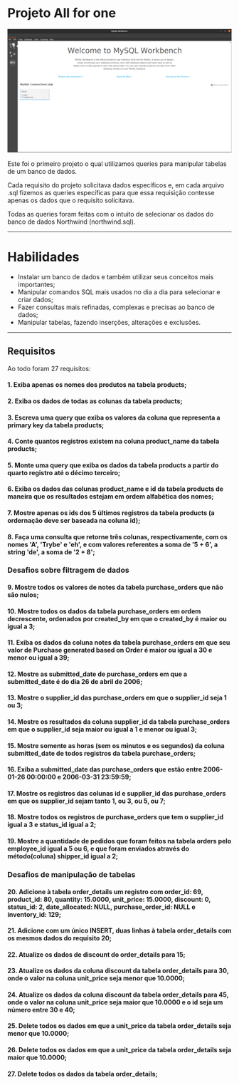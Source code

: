 # Projeto All for one

<img src="../../images/ALL_FOR_ONE.png" alt="Project-logo-1">

Este foi o primeiro projeto o qual utilizamos queries para manipular tabelas de um banco de dados.

Cada requisito do projeto solicitava dados específicos e, em cada arquivo .sql fizemos as queries específicas para que essa requisição contesse apenas os dados que o requisito solicitava.

Todas as queries foram feitas com o intuito de selecionar os dados do banco de dados Northwind (northwind.sql).

---

# Habilidades

- Instalar um banco de dados e também utilizar seus conceitos mais importantes;
- Manipular comandos SQL mais usados no dia a dia para selecionar e criar dados;
- Fazer consultas mais refinadas, complexas e precisas ao banco de dados;
- Manipular tabelas, fazendo inserções, alterações e exclusões.

---

## Requisitos

Ao todo foram 27 requisitos:

#### 1. Exiba apenas os nomes dos produtos na tabela products;

#### 2. Exiba os dados de todas as colunas da tabela products;

#### 3. Escreva uma query que exiba os valores da coluna que representa a primary key da tabela products;

#### 4. Conte quantos registros existem na coluna product_name da tabela products;

#### 5. Monte uma query que exiba os dados da tabela products a partir do quarto registro até o décimo terceiro;

#### 6. Exiba os dados das colunas product_name e id da tabela products de maneira que os resultados estejam em ordem alfabética dos nomes;

#### 7. Mostre apenas os ids dos 5 últimos registros da tabela products (a ordernação deve ser baseada na coluna id);

#### 8. Faça uma consulta que retorne três colunas, respectivamente, com os nomes 'A', 'Trybe' e 'eh', e com valores referentes a soma de '5 + 6', a string 'de', a soma de '2 + 8';

### Desafios sobre filtragem de dados

#### 9. Mostre todos os valores de notes da tabela purchase_orders que não são nulos;

#### 10. Mostre todos os dados da tabela purchase_orders em ordem decrescente, ordenados por created_by em que o created_by é maior ou igual a 3;

#### 11. Exiba os dados da coluna notes da tabela purchase_orders em que seu valor de Purchase generated based on Order é maior ou igual a 30 e menor ou igual a 39;

#### 12. Mostre as submitted_date de purchase_orders em que a submitted_date é do dia 26 de abril de 2006;

#### 13. Mostre o supplier_id das purchase_orders em que o supplier_id seja 1 ou 3;

#### 14. Mostre os resultados da coluna supplier_id da tabela purchase_orders em que o supplier_id seja maior ou igual a 1 e menor ou igual 3;

#### 15. Mostre somente as horas (sem os minutos e os segundos) da coluna submitted_date de todos registros da tabela purchase_orders;

#### 16. Exiba a submitted_date das purchase_orders que estão entre 2006-01-26 00:00:00 e 2006-03-31 23:59:59;

#### 17. Mostre os registros das colunas id e supplier_id das purchase_orders em que os supplier_id sejam tanto 1, ou 3, ou 5, ou 7;

#### 18. Mostre todos os registros de purchase_orders que tem o supplier_id igual a 3 e status_id igual a 2;

#### 19. Mostre a quantidade de pedidos que foram feitos na tabela orders pelo employee_id igual a 5 ou 6, e que foram enviados através do método(coluna) shipper_id igual a 2;

### Desafios de manipulação de tabelas

#### 20. Adicione à tabela order_details um registro com order_id: 69, product_id: 80, quantity: 15.0000, unit_price: 15.0000, discount: 0, status_id: 2, date_allocated: NULL, purchase_order_id: NULL e inventory_id: 129;

#### 21. Adicione com um único INSERT, duas linhas à tabela order_details com os mesmos dados do requisito 20;

#### 22. Atualize os dados de discount do order_details para 15;

#### 23. Atualize os dados da coluna discount da tabela order_details para 30, onde o valor na coluna unit_price seja menor que 10.0000;

#### 24. Atualize os dados da coluna discount da tabela order_details para 45, onde o valor na coluna unit_price seja maior que 10.0000 e o id seja um número entre 30 e 40;

#### 25. Delete todos os dados em que a unit_price da tabela order_details seja menor que 10.0000;

#### 26. Delete todos os dados em que a unit_price da tabela order_details seja maior que 10.0000;

#### 27. Delete todos os dados da tabela order_details;